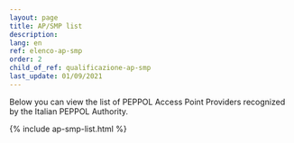```yaml
---
layout: page
title: AP/SMP list
description:
lang: en
ref: elenco-ap-smp
order: 2
child_of_ref: qualificazione-ap-smp
last_update: 01/09/2021
---
```


Below you can view the list of PEPPOL Access Point Providers recognized by the Italian PEPPOL Authority.

{% include ap-smp-list.html %}
